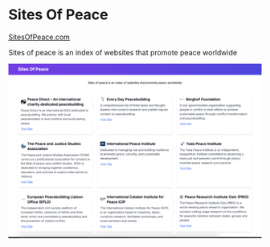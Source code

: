 # Sites Of Peace

[SitesOfPeace.com](https://sitesofpeace.com)

Sites of peace is an index of websites that promote peace worldwide

![SitesOfPeace.com](/sitesofpeace-screenshot.png?raw=true)
